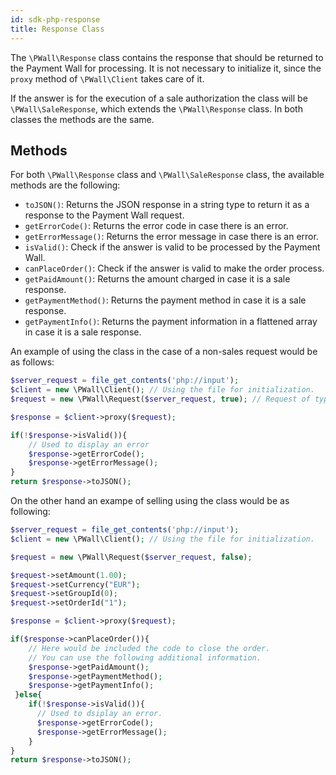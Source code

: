 ```yaml
---
id: sdk-php-response
title: Response Class
---
```


The `\PWall\Response` class contains the response that should be returned to the Payment Wall for processing. It is not necessary to initialize it, since the `proxy` method of `\PWall\Client` takes care of it.

If the answer is for the execution of a sale authorization the class will be `\PWall\SaleResponse`, which extends the `\PWall\Response` class. In both classes the methods are the same.

## Methods

For both `\PWall\Response` class and `\PWall\SaleResponse` class, the available methods are the following:

- `toJSON()`: Returns the JSON response in a string type to return it as a response to the Payment Wall request. 
- `getErrorCode()`: Returns the error code in case there is an error.
- `getErrorMessage()`: Returns the error message in case there is an error.
- `isValid()`: Check if the answer is valid to be processed by the Payment Wall.
- `canPlaceOrder()`: Check if the answer is valid to make the order process.
- `getPaidAmount()`: Returns the amount charged in case it is a sale response.
- `getPaymentMethod()`: Returns the payment method in case it is a sale response.
- `getPaymentInfo()`: Returns the payment information in a flattened array in case it is a sale response.

An example of using the class in the case of a non-sales request would be as follows:
``` php
$server_request = file_get_contents('php://input');
$client = new \PWall\Client(); // Using the file for initialization.
$request = new \PWall\Request($server_request, true); // Request of type administrator.

$response = $client->proxy($request);

if(!$response->isValid()){
    // Used to display an error
    $response->getErrorCode();
    $response->getErrorMessage();
}
return $response->toJSON();
```

On the other hand an exampe of selling using the class would be as following:
``` php
$server_request = file_get_contents('php://input');
$client = new \PWall\Client(); // Using the file for initialization.

$request = new \PWall\Request($server_request, false);

$request->setAmount(1.00);
$request->setCurrency("EUR");
$request->setGroupId(0);
$request->setOrderId("1");

$response = $client->proxy($request);

if($response->canPlaceOrder()){
    // Here would be included the code to close the order.
    // You can use the following additional information.
    $response->getPaidAmount();
    $response->getPaymentMethod(); 
    $response->getPaymentInfo();   
 }else{
    if(!$response->isValid()){
      // Used to dsiplay an error.
      $response->getErrorCode();
      $response->getErrorMessage();
    }
}
return $response->toJSON();
```